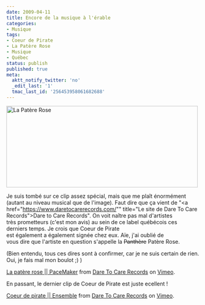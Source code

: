 ```yaml
---
date: 2009-04-11
title: Encore de la musique à l'érable
categories:
- Musique
tags:
- Coeur de Pirate
- La Patère Rose
- Musique
- Québec
status: publish
published: true
meta:
  aktt_notify_twitter: 'no'
  _edit_last: '1'
  tmac_last_id: '256453958061682688'
---
```

<img class="alignnone size-medium wp-image-1104" title="La Patère Rose" src="https://dlgjp9x71cipk.cloudfront.net/2009/04/lapatererose-500x213.png" alt="La Patère Rose" width="500" height="213" />

Je suis tombé sur ce clip assez spécial, mais que me plaît énormément (autant au niveau musical que de l'image). Faut dire que ça vient de "<a href="https://www.daretocarerecords.com/"" title="Le site de Dare To Care Records">Dare to Care Records</a>". On voit naître pas mal d'artistes très prometteurs (c'est mon avis) au sein de ce label québécois ces derniers temps. Je crois que Coeur de Pirate est également a également signée chez eux. Aïe, j'ai oublié de vous dire que l'artiste en question s'appelle la <span style="text-decoration: line-through;">Panthère</span> Patère Rose.

(Bien entendu, tous ces dires sont à confirmer, car je ne suis certain de rien. Oui, je fais mal mon boulot ;) )

<!--more-->

<object width="400" height="300" data="https://vimeo.com/moogaloop.swf?clip_id=3718478&amp;server=vimeo.com&amp;show_title=1&amp;show_byline=0&amp;show_portrait=1&amp;color=&amp;fullscreen=1" type="application/x-shockwave-flash"><param name="allowfullscreen" value="true" /><param name="allowscriptaccess" value="always" /><param name="src" value="https://vimeo.com/moogaloop.swf?clip_id=3718478&amp;server=vimeo.com&amp;show_title=1&amp;show_byline=0&amp;show_portrait=1&amp;color=&amp;fullscreen=1" /></object>
<a href="https://vimeo.com/3718478">La patère rose || PaceMaker</a> from <a href="https://vimeo.com/user460370">Dare To Care Records</a> on <a href="https://vimeo.com">Vimeo</a>.

En passant, le dernier clip de Coeur de Pirate est juste ecellent !

<object width="400" height="300" data="https://vimeo.com/moogaloop.swf?clip_id=3289551&amp;server=vimeo.com&amp;show_title=1&amp;show_byline=0&amp;show_portrait=1&amp;color=&amp;fullscreen=1" type="application/x-shockwave-flash"><param name="allowfullscreen" value="true" /><param name="allowscriptaccess" value="always" /><param name="src" value="https://vimeo.com/moogaloop.swf?clip_id=3289551&amp;server=vimeo.com&amp;show_title=1&amp;show_byline=0&amp;show_portrait=1&amp;color=&amp;fullscreen=1" /></object>
<a href="https://vimeo.com/3289551">Coeur de pirate || Ensemble</a> from <a href="https://vimeo.com/user460370">Dare To Care Records</a> on <a href="https://vimeo.com">Vimeo</a>.
